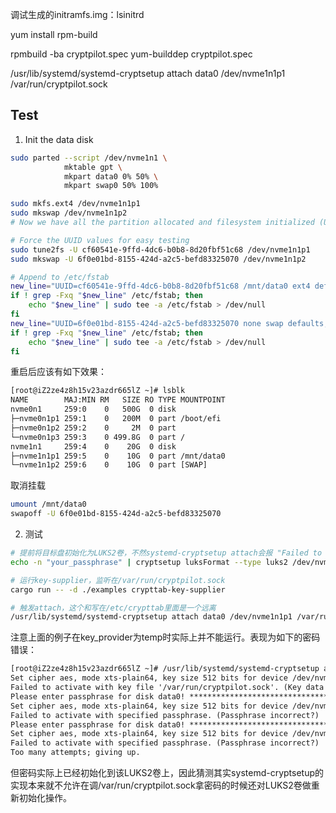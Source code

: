 
调试生成的initramfs.img：lsinitrd


yum install rpm-build

rpmbuild -ba cryptpilot.spec
yum-builddep cryptpilot.spec


/usr/lib/systemd/systemd-cryptsetup attach data0 /dev/nvme1n1p1 /var/run/cryptpilot.sock


## Test

1. Init the data disk

```sh
sudo parted --script /dev/nvme1n1 \
            mktable gpt \
            mkpart data0 0% 50% \
            mkpart swap0 50% 100%

sudo mkfs.ext4 /dev/nvme1n1p1
sudo mkswap /dev/nvme1n1p2
# Now we have all the partition allocated and filesystem initialized (UUID is ready now).

# Force the UUID values for easy testing
sudo tune2fs -U cf60541e-9ffd-4dc6-b0b8-8d20fbf51c68 /dev/nvme1n1p1
sudo mkswap -U 6f0e01bd-8155-424d-a2c5-befd83325070 /dev/nvme1n1p2

# Append to /etc/fstab
new_line="UUID=cf60541e-9ffd-4dc6-b0b8-8d20fbf51c68 /mnt/data0 ext4 defaults,nofail 0 2"
if ! grep -Fxq "$new_line" /etc/fstab; then
    echo "$new_line" | sudo tee -a /etc/fstab > /dev/null
fi
new_line="UUID=6f0e01bd-8155-424d-a2c5-befd83325070 none swap defaults,nofail 0 0"
if ! grep -Fxq "$new_line" /etc/fstab; then
    echo "$new_line" | sudo tee -a /etc/fstab > /dev/null
fi
```

重启后应该有如下效果：

```txt
[root@iZ2ze4z8h15v23azdr665lZ ~]# lsblk
NAME        MAJ:MIN RM   SIZE RO TYPE MOUNTPOINT
nvme0n1     259:0    0   500G  0 disk
├─nvme0n1p1 259:1    0   200M  0 part /boot/efi
├─nvme0n1p2 259:2    0     2M  0 part
└─nvme0n1p3 259:3    0 499.8G  0 part /
nvme1n1     259:4    0    20G  0 disk
├─nvme1n1p1 259:5    0    10G  0 part /mnt/data0
└─nvme1n1p2 259:6    0    10G  0 part [SWAP]
```

取消挂载
```sh
umount /mnt/data0
swapoff -U 6f0e01bd-8155-424d-a2c5-befd83325070
```

2. 测试

```sh
# 提前将目标盘初始化为LUKS2卷，不然systemd-cryptsetup attach会报 "Failed to load LUKS superblock on device Invalid argument"
echo -n "your_passphrase" | cryptsetup luksFormat --type luks2 /dev/nvme1n1p1 -

# 运行key-supplier，监听在/var/run/cryptpilot.sock
cargo run -- -d ./examples crypttab-key-supplier

# 触发attach，这个和写在/etc/crypttab里面是一个远离
/usr/lib/systemd/systemd-cryptsetup attach data0 /dev/nvme1n1p1 /var/run/cryptpilot.sock
```

注意上面的例子在key_provider为temp时实际上并不能运行。表现为如下的密码错误：
```txt
[root@iZ2ze4z8h15v23azdr665lZ ~]# /usr/lib/systemd/systemd-cryptsetup attach data0 /dev/nvme1n1p1 /var/run/cryptpilot.sock
Set cipher aes, mode xts-plain64, key size 512 bits for device /dev/nvme1n1p1.
Failed to activate with key file '/var/run/cryptpilot.sock'. (Key data incorrect?)
Please enter passphrase for disk data0! ********************************
Set cipher aes, mode xts-plain64, key size 512 bits for device /dev/nvme1n1p1.
Failed to activate with specified passphrase. (Passphrase incorrect?)
Please enter passphrase for disk data0! ********************************
Set cipher aes, mode xts-plain64, key size 512 bits for device /dev/nvme1n1p1.
Failed to activate with specified passphrase. (Passphrase incorrect?)
Too many attempts; giving up.
```
但密码实际上已经初始化到该LUKS2卷上，因此猜测其实systemd-cryptsetup的实现本来就不允许在调/var/run/cryptpilot.sock拿密码的时候还对LUKS2卷做重新初始化操作。


